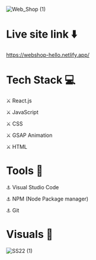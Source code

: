 
![Web_Shop (1)](https://user-images.githubusercontent.com/93304640/156531707-980a1d5e-a83e-412d-945f-4d1cfcb2598b.png)


# Live site link ⬇️

https://webshop-hello.netlify.app/


# Tech Stack 💻

⚔️ React.js

⚔️ JavaScript

⚔️ CSS

⚔️ GSAP Animation

⚔️ HTML

# Tools 🔧

⚓ Visual Studio Code

⚓ NPM (Node Package manager)

⚓ Git

# Visuals 🌻

![SS22 (1)](https://user-images.githubusercontent.com/93304640/156532914-7614014c-22f6-4443-9f3d-67666928c362.jpg)

